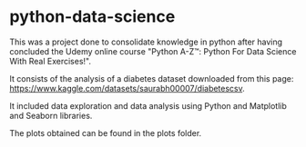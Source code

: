 # python-data-science

This was a project done to consolidate knowledge in python after having concluded the Udemy online course "Python A-Z™: Python For Data Science With Real Exercises!".

It consists of the analysis of a diabetes dataset downloaded from this page: https://www.kaggle.com/datasets/saurabh00007/diabetescsv.

It included data exploration and data analysis using Python and Matplotlib and Seaborn libraries.

The plots obtained can be found in the plots folder.